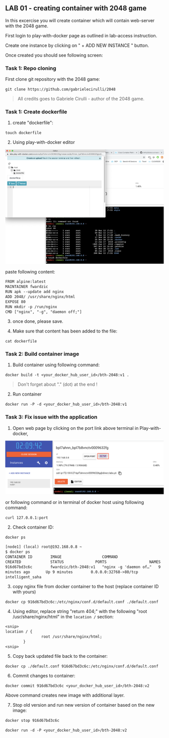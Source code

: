 ## LAB 01 - creating container with 2048 game

In this excercise you will create container which will contain web-server with the 2048 game.

First login to play-with-docker page as outlined in lab-access instruction.

Create one instance by clicking on " + ADD NEW INSTANCE " button.

Once created you should see following screen:


### Task 1: Repo cloning
First clone git repository with the 2048 game:

`git clone https://github.com/gabrielecirulli/2048`

> All credits goes to Gabriele Cirulli - author of the 2048 game.

### Task 1: Create dockerfile

1. create "dockerfile":

`touch dockerfile`

2. Using play-with-docker editor

<img src="https://raw.githubusercontent.com/fwardzic/bthfy20/master/docs/images/pwd-editor.png">

paste following content:
~~~~
FROM alpine:latest
MAINTAINER fwardzic
RUN apk --update add nginx
ADD 2048/ /usr/share/nginx/html
EXPOSE 80
RUN mkdir -p /run/nginx
CMD ["nginx", "-g", "daemon off;"]
~~~~

3. once done, please save.

4. Make sure that content has been added to the file:

`cat dockerfile`

### Task 2: Build container image

1. Build container using following command:

`docker build -t <your_docker_hub_user_id>/bth-2048:v1 .`

> Don't forget about "." (dot) at the end !

2. Run container 

`docker run -P -d <your_docker_hub_user_id>/bth-2048:v1`

### Task 3: Fix issue with the application


1. Open web page by clicking on the port link above terminal in Play-with-docker, 

<img src="https://raw.githubusercontent.com/fwardzic/bthfy20/master/docs/images/pwd-service.png">

or following command or in terminal of docker host using following command:

`curl 127.0.0.1:port`

2. Check container ID:

`docker ps`

~~~~
[node1] (local) root@192.168.0.8 ~
$ docker ps 
CONTAINER ID        IMAGE                  COMMAND                  CREATED             STATUS              PORTS                   NAMES
916d67bd3c6c        fwardzic/bth-2048:v1   "nginx -g 'daemon of…"   9 minutes ago       Up 9 minutes        0.0.0.0:32768->80/tcp   intelligent_saha
~~~~

3. copy nginx file from docker container to the host (replace container ID with yours)

`docker cp 916d67bd3c6c:/etc/nginx/conf.d/default.conf ./default.conf`

4. Using editor, replace string "return 404;" with the following "root /usr/share/nginx/html" in the `location /` section:

```
<snip>
location / {       
                root /usr/share/nginx/html;
        }
<snip>
```

5. Copy back updated file back to the container:

`docker cp ./default.conf 916d67bd3c6c:/etc/nginx/conf.d/default.conf`

6. Commit changes to container:

`docker commit 916d67bd3c6c <your_docker_hub_user_id>/bth-2048:v2`

Above command creates new image with additional layer. 

7. Stop old version and run new version of container based on the new image:

`docker stop 916d67bd3c6c`

`docker run -d -P <your_docker_hub_user_id>/bth-2048:v2`